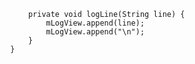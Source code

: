                 private void logLine(String line) {
                    mLogView.append(line);
                    mLogView.append("\n");
                }
            }